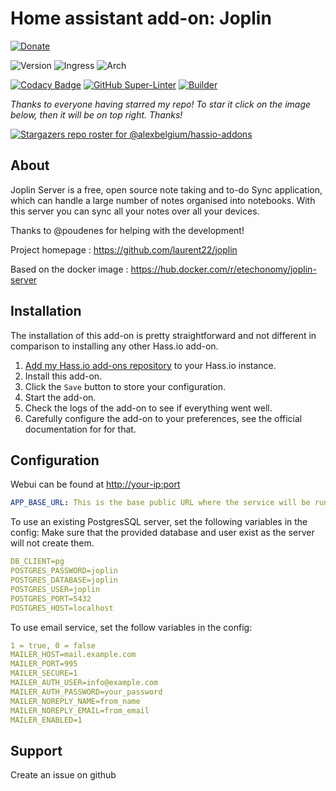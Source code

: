 # Home assistant add-on: Joplin

[![Donate][donation-badge]](https://www.buymeacoffee.com/alexbelgium)

![Version](https://img.shields.io/badge/dynamic/json?label=Version&query=%24.version&url=https%3A%2F%2Fraw.githubusercontent.com%2Falexbelgium%2Fhassio-addons%2Fmaster%2Fjoplin%2Fconfig.json)
![Ingress](https://img.shields.io/badge/dynamic/json?label=Ingress&query=%24.ingress&url=https%3A%2F%2Fraw.githubusercontent.com%2Falexbelgium%2Fhassio-addons%2Fmaster%2Fjoplin%2Fconfig.json)
![Arch](https://img.shields.io/badge/dynamic/json?color=success&label=Arch&query=%24.arch&url=https%3A%2F%2Fraw.githubusercontent.com%2Falexbelgium%2Fhassio-addons%2Fmaster%2Fjoplin%2Fconfig.json)

[![Codacy Badge](https://app.codacy.com/project/badge/Grade/9c6cf10bdbba45ecb202d7f579b5be0e)](https://www.codacy.com/gh/alexbelgium/hassio-addons/dashboard?utm_source=github.com&utm_medium=referral&utm_content=alexbelgium/hassio-addons&utm_campaign=Badge_Grade)
[![GitHub Super-Linter](https://github.com/alexbelgium/hassio-addons/workflows/Lint%20Code%20Base/badge.svg)](https://github.com/marketplace/actions/super-linter)
[![Builder](https://github.com/alexbelgium/hassio-addons/workflows/Builder/badge.svg)](https://github.com/alexbelgium/hassio-addons/actions/workflows/builder.yaml)

[donation-badge]: https://img.shields.io/badge/Buy%20me%20a%20coffee-%23d32f2f?logo=buy-me-a-coffee&style=flat&logoColor=white

_Thanks to everyone having starred my repo! To star it click on the image below, then it will be on top right. Thanks!_

[![Stargazers repo roster for @alexbelgium/hassio-addons](https://reporoster.com/stars/alexbelgium/hassio-addons)](https://github.com/alexbelgium/hassio-addons/stargazers)

## About

Joplin Server is a free, open source note taking and to-do Sync application, which can handle a large number of notes organised into notebooks.
With this server you can sync all your notes over all your devices.

Thanks to @poudenes for helping with the development!

Project homepage : https://github.com/laurent22/joplin

Based on the docker image : https://hub.docker.com/r/etechonomy/joplin-server

## Installation

The installation of this add-on is pretty straightforward and not different in
comparison to installing any other Hass.io add-on.

1. [Add my Hass.io add-ons repository][repository] to your Hass.io instance.
1. Install this add-on.
1. Click the `Save` button to store your configuration.
1. Start the add-on.
1. Check the logs of the add-on to see if everything went well.
1. Carefully configure the add-on to your preferences, see the official documentation for for that.

## Configuration

Webui can be found at <http://your-ip:port>

```yaml
APP_BASE_URL: This is the base public URL where the service will be running. For example, if you want it to run from https://example.com/joplin, this is what you should set the URL to. The base URL can include the port.
```

To use an existing PostgresSQL server, set the following variables in the config:
Make sure that the provided database and user exist as the server will not create them.

```yaml
DB_CLIENT=pg
POSTGRES_PASSWORD=joplin
POSTGRES_DATABASE=joplin
POSTGRES_USER=joplin
POSTGRES_PORT=5432
POSTGRES_HOST=localhost
```

To use email service, set the follow variables in the config:

```yaml
1 = true, 0 = false
MAILER_HOST=mail.example.com
MAILER_PORT=995
MAILER_SECURE=1
MAILER_AUTH_USER=info@example.com
MAILER_AUTH_PASSWORD=your_password
MAILER_NOREPLY_NAME=from_name
MAILER_NOREPLY_EMAIL=from_email
MAILER_ENABLED=1
```

## Support

Create an issue on github

[repository]: https://github.com/alexbelgium/hassio-addons
